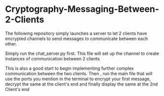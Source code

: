# Cryptography-Messaging-Between-2-Clients
The following repository simply launches a server to let 2 clients have encrypted channels to send messages to communicate between each other.

Simply run the chat_server.py first. This file will set up the channel to create instances of communication between 2 clients

This is also a good start to begin implementing further complex communication between the two clients. 
Then , run the main file that will use the ports you mention in the terminal to encrypt your first message, decrypt the same at the client's end and finally display the same at the 2nd Client's end
